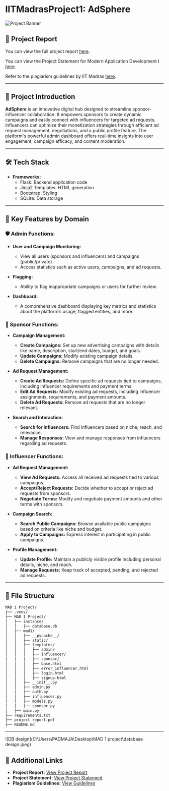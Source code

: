 
# **IITMadrasProject1: AdSphere**

![Project Banner](https://via.placeholder.com/728x90.png?text=AdSphere+-+Connecting+Sponsors+and+Influencers)

## **📄 Project Report**

You can view the full project report [here](https://drive.google.com/file/d/1BzSMl5tyHJ3SVVnLXAhQFFoNpEOXEt3n/view).

You can view the Project Statement for Modern Application Development I [here](https://docs.google.com/document/d/e/2PACX-1vSWc_RrSIlJZamInJ6n-KZtJkcgTpp-CsaR_-Kq_U5ZwzCf-zWU8b6RmaV86KaNiJVUJ5cFadTr88VI/pub).

Refer to the plagiarism guidelines by IIT Madras [here](https://docs.google.com/document/d/e/2PACX-1vQpC1dcw3suVePh-AciGbgxETnvIJv6c1N1qwjCSfFqX1HZ_HlXjJxS8RYuUHfTjKTHRd1c7Xx6Ytw-/pub#h.ffvcnc9q6ome).

---

## **🌟 Project Introduction**

**AdSphere** is an innovative digital hub designed to streamline sponsor-influencer collaboration. It empowers sponsors to create dynamic campaigns and easily connect with influencers for targeted ad requests. Influencers can optimize their monetization strategies through efficient ad request management, negotiations, and a public profile feature. The platform's powerful admin dashboard offers real-time insights into user engagement, campaign efficacy, and content moderation.

---

## **🛠️ Tech Stack**

- **Frameworks:**
  - Flask: Backend application code
  - Jinja2 Templates: HTML generation
  - Bootstrap: Styling
  - SQLite: Data storage

---

## **🔑 Key Features by Domain**

### **🛡️ Admin Functions:**

- **User and Campaign Monitoring:**
  - View all users (sponsors and influencers) and campaigns (public/private).
  - Access statistics such as active users, campaigns, and ad requests.

- **Flagging:**
  - Ability to flag inappropriate campaigns or users for further review.

- **Dashboard:**
  - A comprehensive dashboard displaying key metrics and statistics about the platform’s usage, flagged entities, and more.

### **🎯 Sponsor Functions:**

- **Campaign Management:**
  - **Create Campaigns:** Set up new advertising campaigns with details like name, description, start/end dates, budget, and goals.
  - **Update Campaigns:** Modify existing campaign details.
  - **Delete Campaigns:** Remove campaigns that are no longer needed.

- **Ad Request Management:**
  - **Create Ad Requests:** Define specific ad requests tied to campaigns, including influencer requirements and payment terms.
  - **Edit Ad Requests:** Modify existing ad requests, including influencer assignments, requirements, and payment amounts.
  - **Delete Ad Requests:** Remove ad requests that are no longer relevant.

- **Search and Interaction:**
  - **Search for Influencers:** Find influencers based on niche, reach, and relevance.
  - **Manage Responses:** View and manage responses from influencers regarding ad requests.

### **🌟 Influencer Functions:**

- **Ad Request Management:**
  - **View Ad Requests:** Access all received ad requests tied to various campaigns.
  - **Accept/Reject Requests:** Decide whether to accept or reject ad requests from sponsors.
  - **Negotiate Terms:** Modify and negotiate payment amounts and other terms with sponsors.

- **Campaign Search:**
  - **Search Public Campaigns:** Browse available public campaigns based on criteria like niche and budget.
  - **Apply to Campaigns:** Express interest in participating in public campaigns.

- **Profile Management:**
  - **Update Profile:** Maintain a publicly visible profile including personal details, niche, and reach.
  - **Manage Requests:** Keep track of accepted, pending, and rejected ad requests.

---

## **📂 File Structure**

```bash
MAD 1 Project/
├── .venv/
├── MAD 1 Project/
│   ├── instance/
│   │   ├── database.db
│   ├── mad1/
│   │   ├── __pycache__/
│   │   ├── static/
│   │   ├── templates/
│   │   │   ├── admin/
│   │   │   ├── influencer/
│   │   │   ├── sponsor/
│   │   │   ├── base.html
│   │   │   ├── error_influencer.html
│   │   │   ├── login.html
│   │   │   ├── signup.html
│   │   ├── __init__.py
│   │   ├── admin.py
│   │   ├── auth.py
│   │   ├── influencer.py
│   │   ├── models.py
│   │   ├── sponsor.py
│   ├── main.py
├── requirements.txt
├── project report.pdf
├── README.md
```

---
![DB design](C:\Users\PADMAJA\Desktop\MAD 1 project\database design.jpeg)




## **📌 Additional Links**

- **Project Report:** [View Project Report](https://drive.google.com/file/d/1BzSMl5tyHJ3SVVnLXAhQFFoNpEOXEt3n/view)
- **Project Statement:** [View Project Statement](https://docs.google.com/document/d/e/2PACX-1vSWc_RrSIlJZamInJ6n-KZtJkcgTpp-CsaR_-Kq_U5ZwzCf-zWU8b6RmaV86KaNiJVUJ5cFadTr88VI/pub)
- **Plagiarism Guidelines:** [View Guidelines](https://docs.google.com/document/d/e/2PACX-1vQpC1dcw3suVePh-AciGbgxETnvIJv6c1N1qwjCSfFqX1HZ_HlXjJxS8RYuUHfTjKTHRd1c7Xx6Ytw-/pub#h.ffvcnc9q6ome)
